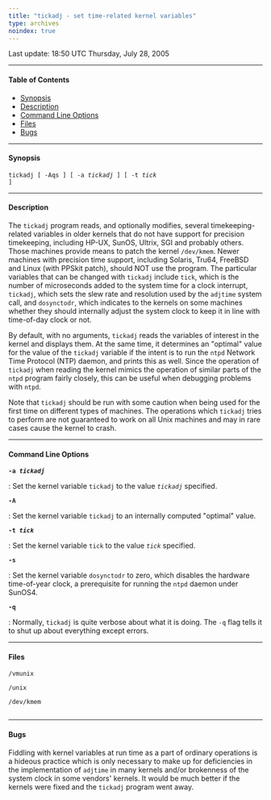 ```yaml
---
title: "tickadj - set time-related kernel variables"
type: archives
noindex: true
---
```


Last update: 18:50 UTC Thursday, July 28, 2005

* * *

#### Table of Contents

*   [Synopsis](/archives/4.2.4-series/tickadj/#synopsis)
*   [Description](/archives/4.2.4-series/tickadj/#description)
*   [Command Line Options](/archives/4.2.4-series/tickadj/#command-line-options)
*   [Files](/archives/4.2.4-series/tickadj/#files)
*   [Bugs](/archives/4.2.4-series/tickadj/#bugs)

* * *

#### Synopsis

<code>tickadj [ -Aqs ] [ -a _tickadj_ ] [ -t _tick_ ]</code>

* * *

#### Description

The <code>tickadj</code> program reads, and optionally modifies, several timekeeping-related variables in older kernels that do not have support for precision timekeeping, including HP-UX, SunOS, Ultrix, SGI and probably others. Those machines provide means to patch the kernel <code>/dev/kmem</code>. Newer machines with precision time support, including Solaris, Tru64, FreeBSD and Linux (with PPSkit patch), should NOT use the program. The particular variables that can be changed with <code>tickadj</code> include <code>tick</code>, which is the number of microseconds added to the system time for a clock interrupt, <code>tickadj</code>, which sets the slew rate and resolution used by the <code>adjtime</code> system call, and <code>dosynctodr</code>, which indicates to the kernels on some machines whether they should internally adjust the system clock to keep it in line with time-of-day clock or not.

By default, with no arguments, <code>tickadj</code> reads the variables of interest in the kernel and displays them. At the same time, it determines an "optimal" value for the value of the <code>tickadj</code> variable if the intent is to run the <code>ntpd</code> Network Time Protocol (NTP) daemon, and prints this as well. Since the operation of <code>tickadj</code> when reading the kernel mimics the operation of similar parts of the <code>ntpd</code> program fairly closely, this can be useful when debugging problems with <code>ntpd</code>.

Note that <code>tickadj</code> should be run with some caution when being used for the first time on different types of machines. The operations which <code>tickadj</code> tries to perform are not guaranteed to work on all Unix machines and may in rare cases cause the kernel to crash.

* * *

#### Command Line Options

<code>**-a _tickadj_**</code>

: Set the kernel variable <code>tickadj</code> to the value <code>_tickadj_</code> specified.

<code>**-A**</code>

: Set the kernel variable <code>tickadj</code> to an internally computed "optimal" value.

<code>**-t _tick_**</code>

: Set the kernel variable <code>tick</code> to the value <code>_tick_</code> specified.

<code>**-s**</code>

: Set the kernel variable <code>dosynctodr</code> to zero, which disables the hardware time-of-year clock, a prerequisite for running the <code>ntpd</code> daemon under SunOS4.

<code>**-q**</code>

: Normally, <code>tickadj</code> is quite verbose about what it is doing. The <code>-q</code> flag tells it to shut up about everything except errors.

* * *

#### Files

<code>/vmunix  
/unix  
/dev/kmem  
</code>

* * *

#### Bugs

Fiddling with kernel variables at run time as a part of ordinary operations is a hideous practice which is only necessary to make up for deficiencies in the implementation of <code>adjtime</code> in many kernels and/or brokenness of the system clock in some vendors' kernels. It would be much better if the kernels were fixed and the <code>tickadj</code> program went away.